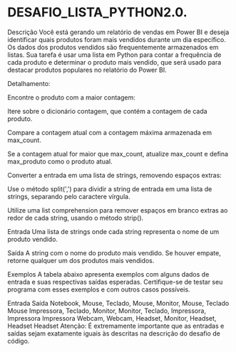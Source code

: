 # DESAFIO_LISTA_PYTHON2.0.

Descrição
Você está gerando um relatório de vendas em Power BI e deseja identificar quais produtos foram mais vendidos durante um dia específico. Os dados dos produtos vendidos são frequentemente armazenados em listas. Sua tarefa é usar uma lista em Python para contar a frequência de cada produto e determinar o produto mais vendido, que será usado para destacar produtos populares no relatório do Power BI.

Detalhamento:

Encontre o produto com a maior contagem:

Itere sobre o dicionário contagem, que contém a contagem de cada produto.

Compare a contagem atual com a contagem máxima armazenada em max_count.

Se a contagem atual for maior que max_count, atualize max_count e defina max_produto como o produto atual.

Converter a entrada em uma lista de strings, removendo espaços extras:

Use o método split(',') para dividir a string de entrada em uma lista de strings, separando pelo caractere vírgula.

Utilize uma list comprehension para remover espaços em branco extras ao redor de cada string, usando o método strip().

Entrada
Uma lista de strings onde cada string representa o nome de um produto vendido.

Saída
A string com o nome do produto mais vendido. Se houver empate, retorne qualquer um dos produtos mais vendidos.

Exemplos
A tabela abaixo apresenta exemplos com alguns dados de entrada e suas respectivas saídas esperadas. Certifique-se de testar seu programa com esses exemplos e com outros casos possíveis.

Entrada	Saída
Notebook, Mouse, Teclado, Mouse, Monitor, Mouse, Teclado	Mouse
Impressora, Teclado, Monitor, Monitor, Teclado, Impressora, Impressora	Impressora
Webcam, Webcam, Headset, Monitor, Headset, Headset	Headset
Atenção: É extremamente importante que as entradas e saídas sejam exatamente iguais às descritas na descrição do desafio de código.
